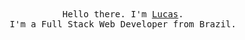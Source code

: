 <div align="center">
  <br>
  <br>
  <br>
  <samp>Hello there. I'm <a href="#">Lucas</a>.<br> I'm a Full Stack Web Developer from Brazil.</samp>
   <br>
  <br>
  <br>
</div>
